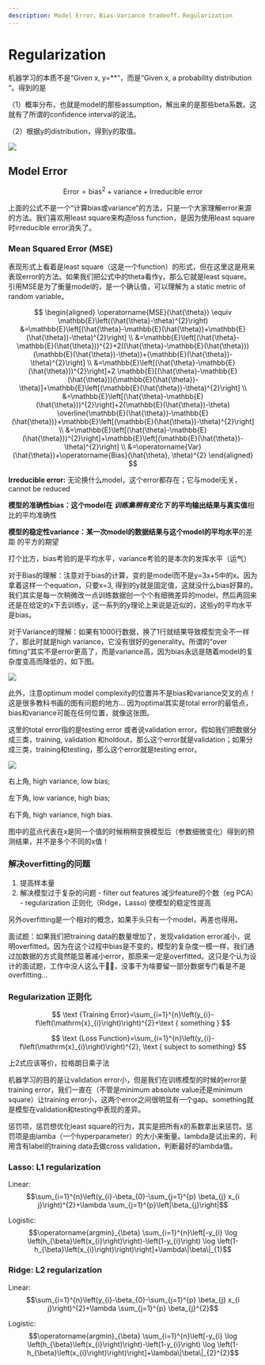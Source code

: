 ```yaml
---
description: Model Error，Bias-Variance tradeoff，Regularization
---
```


# Regularization

机器学习的本质不是“Given x, y=\*\*“，而是“Given x, a probability distribution “。得到的是

（1）概率分布，也就是model的那些assumption，解出来的是那些beta系数。这就有了所谓的confidence interval的说法。

（2）根据y的distribution，得到y的取值。

![](https://cdn.mathpix.com/snip/images/jDR8vTD7Qf9MwcKo_u7kpbh_NxIBQ6uTHhenaJcPXW4.original.fullsize.png)



## Model Error

$$
\text {Error}=\text {bias}^{2}+\text {variance}+\text {Irreducible error}
$$

上面的公式不是一个“计算bias或variance“的方法，只是一个大家理解error来源的方法。我们喜欢用least square来构造loss function，是因为使用least square时irreducible error消失了。

### Mean Squared Error \(MSE\)

表现形式上看着是least square（这是一个function）的形式，但在这里这是用来表现error的方法。如果我们把公式中的theta看作y，那么它就是least square。引用MSE是为了衡量model的，是一个确认值，可以理解为 a static metric of random variable。

$$
\begin{aligned} \operatorname{MSE}(\hat{\theta}) \equiv \mathbb{E}\left((\hat{\theta}-\theta)^{2}\right) &=\mathbb{E}\left[(\hat{\theta}-\mathbb{E}(\hat{\theta})+\mathbb{E}(\hat{\theta})-\theta)^{2}\right] \\ &=\mathbb{E}\left[(\hat{\theta}-\mathbb{E}(\hat{\theta}))^{2}+2((\hat{\theta}-\mathbb{E}(\hat{\theta}))(\mathbb{E}(\hat{\theta})-\theta))+(\mathbb{E}(\hat{\theta})-\theta)^{2}\right] \\ &=\mathbb{E}\left[(\hat{\theta}-\mathbb{E}(\hat{\theta}))^{2}\right]+2 \mathbb{E}[(\hat{\theta}-\mathbb{E}(\hat{\theta}))(\mathbb{E}(\hat{\theta})-\theta)]+\mathbb{E}\left[(\mathbb{E}(\hat{\theta})-\theta)^{2}\right] \\ &=\mathbb{E}\left[(\hat{\theta}-\mathbb{E}(\hat{\theta}))^{2}\right]+2(\mathbb{E}(\hat{\theta})-\theta) \overline{\mathbb{E}(\hat{\theta})-\mathbb{E}(\hat{\theta})}+\mathbb{E}\left[(\mathbb{E}(\hat{\theta})-\theta)^{2}\right] \\ &=\mathbb{E}\left[(\hat{\theta}-\mathbb{E}(\hat{\theta}))^{2}\right]+\mathbb{E}\left[(\mathbb{E}(\hat{\theta})-\theta)^{2}\right] \\ &=\operatorname{Var}(\hat{\theta})+\operatorname{Bias}(\hat{\theta}, \theta)^{2} \end{aligned}
$$

**Irreducible error:** 无论换什么model，这个error都存在；它与model无关，cannot be reduced

**模型的准确性bias：**这个model在 _训练集稍有变化下_ 的平均输出结果**与真实值**相比的平均准确性

**模型的稳定性variance：**某一次model的数据结果与这个model的**平均水平**的差距 的平方的期望

打个比方，bias考验的是平均水平，variance考验的是本次的发挥水平（运气）



对于Bias的理解：注意对于bias的计算，变的是model而不是y=3x+5中的x。因为拿着这样一个equation，只要x=3, 得到的y就是固定值，这就没什么bias好算的。 我们其实是每一次稍微改一点训练数据创一个个有细微差异的model，然后再回来还是在给定的x下去训练y，这一系列的y理论上来说是近似的，这些y的平均水平是bias。

对于Variance的理解：如果有1000行数据，换了1行就结果导致模型完全不一样了，那此时就是high variance，它没有很好的generality。所谓的“over fitting“其实不是error更高了，而是variance高，因为bias永远是随着model的复杂度变高而降低的，如下图。

![](https://cdn.mathpix.com/snip/images/SsK7WrhvodQpFBmbOBuPPhKR-x9vGvmj_rvmGcz-iR4.original.fullsize.png)

此外，注意optimum model complexity的位置并不是bias和variance交叉的点！这是很多教科书画的图有问题的地方... 因为optimal其实是total error的最低点，bias和variance可能在任何位置，就像这张图。

这里的total error指的是testing error 或者说validation error。假如我们把数据分成三类，training, validation 和holdout，那么这个error就是validation；如果分成三类，training和testing，那么这个error就是testing error。

![](https://cdn.mathpix.com/snip/images/9ftC6__Z5eJi1W2vu_MW9oioQDImo_qZBS79MWNHBOw.original.fullsize.png)

右上角, high variance, low bias;

左下角, low variance, high bias;

右下角, high variance, high bias.

图中的蓝点代表在x是同一个值的时候稍稍变换模型后（参数细微变化）得到的预测结果，并不是多个不同的x值！

### 解决overfitting的问题

1. 提高样本量
2. 解决模型过于复杂的问题  - filter out features 减少feature的个数（eg PCA） - regularization 正则化（Ridge，Lasso\) 使模型的稳定性提高

另外overfitting是一个相对的概念，如果手头只有一个model，再差也得用。

面试题：如果我们把training data的数量增加了，发现validation error减小，说明overfitted。因为在这个过程中bias是不变的，模型的复杂度一模一样，我们通过加数据的方式竟然能显著减小error，那原来一定是overfitted。这只是个认为设计的面试题，工作中没人这么干🤷‍♀️，没事干为啥要留一部分数据专门看是不是overfitting...

### Regularization 正则化

$$
\text {Training Error}=\sum_{i=1}^{n}\left(y_{i}-f\left(\mathrm{x}_{i}\right)\right)^{2}+\text { something }
$$

$$
\text {Loss Function}=\sum_{i=1}^{n}\left(y_{i}-f\left(\mathrm{x}_{i}\right)\right)^{2}, \text { subject to something}
$$

上2式应该等价，拉格朗日乘子法

机器学习的目的是让validation error小，但是我们在训练模型的时候的error是training error，我们一直在（不管是minimum absolute value还是minimum square）让training error小，这两个error之间很明显有一个gap。something就是模型在validation和testing中表现的差异。

惩罚项，惩罚想优化least square的行为，其实是把所有x的系数拿出来惩罚。惩罚项是由lamba（一个hyperparameter）的大小来衡量。lambda是试出来的，利用含有label的training data去做cross validation，判断最好的lambda值。

### Lasso: L1 regularization

Linear:          $$\sum_{i=1}^{n}\left(y_{i}-\beta_{0}-\sum_{j=1}^{p} \beta_{j} x_{i j}\right)^{2}+\lambda \sum_{j=1}^{p}\left|\beta_{j}\right|$$ 

Logistic:       $$\operatorname{argmin}_{\beta} \sum_{i=1}^{n}\left[-y_{i} \log \left(h_{\beta}\left(x_{i}\right)\right)-\left(1-y_{i}\right) \log \left(1-h_{\beta}\left(x_{i}\right)\right)\right]+\lambda\|\beta\|_{1}$$ 

### Ridge: L2 regularization

 Linear:            $$\sum_{i=1}^{n}\left(y_{i}-\beta_{0}-\sum_{j=1}^{p} \beta_{j} x_{i j}\right)^{2}+\lambda \sum_{j=1}^{p} \beta_{j}^{2}$$ 

Logistic:       $$\operatorname{argmin}_{\beta} \sum_{i=1}^{n}\left[-y_{i} \log \left(h_{\beta}\left(x_{i}\right)\right)-\left(1-y_{i}\right) \log \left(1-h_{\beta}\left(x_{i}\right)\right)\right]+\lambda\|\beta\|_{2}^{2}$$ 








